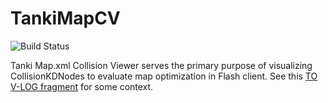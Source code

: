 # TankiMapCV

![Build Status](https://img.shields.io/github/actions/workflow/status/pngdrift/TankiMapCV/gh-pages.yaml?branch=main&style=plastic)

Tanki Map.xml Collision Viewer serves the primary purpose of visualizing CollisionKDNodes to evaluate map optimization in Flash client. See this [TO V-LOG fragment](https://youtu.be/fOrZlw5RFxQ?t=238) for some context.